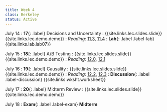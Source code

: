 ```yaml
---
title: Week 4
class: Berkeley
status: Active
---
```


July 14
: **17**{: .label} Decisions and Uncertainty
    : {{site.links.lec.slides.slide}} {{site.links.lec.demo.demo}}
: _Reading:_ [11.3](https://inferentialthinking.com/chapters/11/3/Decisions_and_Uncertainty.html), [11.4](https://inferentialthinking.com/chapters/11/4/Error_Probabilities.html)
: **Lab**{: .label .label-lab} {{site.links.lab.lab07}} 



July 15
: **18**{: .label} A/B Testing
    : {{site.links.lec.slides.slide}} {{site.links.lec.demo.demo}}
: _Reading:_ [12.0](https://inferentialthinking.com/chapters/12/Comparing_Two_Samples.html), [12.1](https://inferentialthinking.com/chapters/12/1/AB_Testing.html)


July 16
: **19**{: .label} Causality
    : {{site.links.lec.slides.slide}} {{site.links.lec.demo.demo}}
: _Reading:_ [12.2](https://inferentialthinking.com/chapters/12/2/Causality.html), [12.3](https://inferentialthinking.com/chapters/12/3/Deflategate.html)
: **Discussion**{: .label .label-discussion} {{site.links.wksht.worksheet}}


July 17
: **20**{: .label} Midterm Review
    : {{site.links.lec.slides.slide}} {{site.links.lec.demo.demo}}


July 18
: **Exam**{: .label .label-exam} **Midterm**
